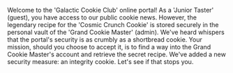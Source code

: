 Welcome to the 'Galactic Cookie Club' online portal! As a 'Junior Taster' (guest), you have access to our public cookie news. However, the legendary recipe for the 'Cosmic Crunch Cookie' is stored securely in the personal vault of the 'Grand Cookie Master' (admin). We've heard whispers that the portal's security is as crumbly as a shortbread cookie. Your mission, should you choose to accept it, is to find a way into the Grand Cookie Master's account and retrieve the secret recipe. We've added a new security measure: an integrity cookie. Let's see if that stops you.